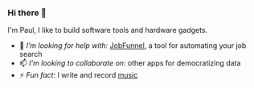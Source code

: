 ### Hi there 👋
I'm Paul, I like to build software tools and hardware gadgets.

- 🤔 *I’m looking for help with:* [JobFunnel](https://github.com/PaulMcInnis/JobFunnel), a tool for automating your job search
- 📫 *I’m looking to collaborate on:* other apps for democratizing data
- ⚡ *Fun fact:* I write and record [music](https://soundcloud.com/paulmcinnis)
